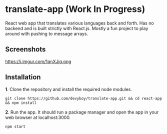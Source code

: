 # translate-app (Work In Progress)
React web app that translates various languages back and forth. Has no backend and is built strictly with React.js. Mostly a fun project to play around with pushing to message arrays.

## Screenshots
https://i.imgur.com/1qnXJjq.png

## Installation
**1**. Clone the repository and install the required node modules.

   `git clone https://github.com/devyboy/translate-app.git && cd react-app && npm install`

**2**. Run the app. It should run a package manager and open the app in your web browser at localhost:3000. 

   `npm start`
